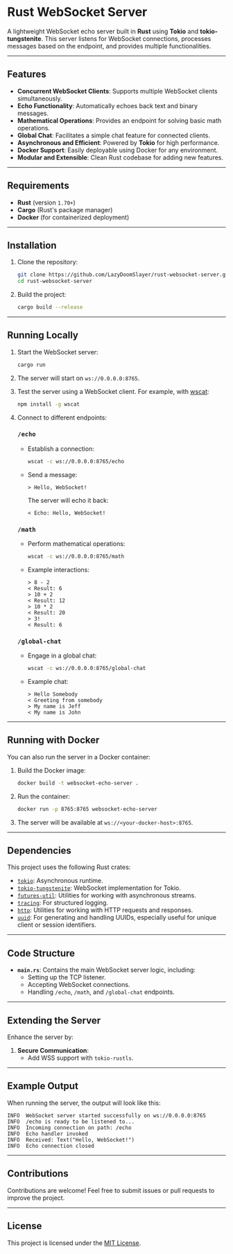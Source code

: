 # Rust WebSocket Server

A lightweight WebSocket echo server built in **Rust** using **Tokio** and **tokio-tungstenite**. This server listens for WebSocket connections, processes messages based on the endpoint, and provides multiple functionalities.

---

## Features

- **Concurrent WebSocket Clients**: Supports multiple WebSocket clients simultaneously.
- **Echo Functionality**: Automatically echoes back text and binary messages.
- **Mathematical Operations**: Provides an endpoint for solving basic math operations.
- **Global Chat**: Facilitates a simple chat feature for connected clients.
- **Asynchronous and Efficient**: Powered by **Tokio** for high performance.
- **Docker Support**: Easily deployable using Docker for any environment.
- **Modular and Extensible**: Clean Rust codebase for adding new features.

---

## Requirements

- **Rust** (version `1.70+`)
- **Cargo** (Rust's package manager)
- **Docker** (for containerized deployment)

---

## Installation

1. Clone the repository:

   ```bash
   git clone https://github.com/LazyDoomSlayer/rust-websocket-server.git
   cd rust-websocket-server
   ```

2. Build the project:

   ```bash
   cargo build --release
   ```

---

## Running Locally

1. Start the WebSocket server:

   ```bash
   cargo run
   ```

2. The server will start on `ws://0.0.0.0:8765`.

3. Test the server using a WebSocket client. For example, with [wscat](https://github.com/websockets/wscat):

   ```bash
   npm install -g wscat
   ```

4. Connect to different endpoints:

   ### `/echo`

   - Establish a connection:

     ```bash
     wscat -c ws://0.0.0.0:8765/echo
     ```

   - Send a message:

     ```text
     > Hello, WebSocket!
     ```

     The server will echo it back:

     ```text
     < Echo: Hello, WebSocket!
     ```

   ### `/math`

   - Perform mathematical operations:

     ```bash
     wscat -c ws://0.0.0.0:8765/math
     ```

   - Example interactions:

     ```text
     > 8 - 2
     < Result: 6
     > 10 + 2
     < Result: 12
     > 10 * 2
     < Result: 20
     > 3!
     < Result: 6
     ```

   ### `/global-chat`

   - Engage in a global chat:

     ```bash
     wscat -c ws://0.0.0.0:8765/global-chat
     ```

   - Example chat:

     ```text
     > Hello Somebody
     < Greeting from somebody
     > My name is Jeff
     < My name is John
     ```

---

## Running with Docker

You can also run the server in a Docker container:

1. Build the Docker image:

   ```bash
   docker build -t websocket-echo-server .
   ```

2. Run the container:

   ```bash
   docker run -p 8765:8765 websocket-echo-server
   ```

3. The server will be available at `ws://<your-docker-host>:8765`.

---

## Dependencies

This project uses the following Rust crates:

- [`tokio`](https://crates.io/crates/tokio): Asynchronous runtime.
- [`tokio-tungstenite`](https://crates.io/crates/tokio-tungstenite): WebSocket implementation for Tokio.
- [`futures-util`](https://crates.io/crates/futures-util): Utilities for working with asynchronous streams.
- [`tracing`](https://crates.io/crates/tracing): For structured logging.
- [`http`](https://crates.io/crates/http): Utilities for working with HTTP requests and responses.
- [`uuid`](https://crates.io/crates/uuid): For generating and handling UUIDs, especially useful for unique client or session identifiers.

---

## Code Structure

- **`main.rs`**: Contains the main WebSocket server logic, including:
  - Setting up the TCP listener.
  - Accepting WebSocket connections.
  - Handling `/echo`, `/math`, and `/global-chat` endpoints.

---

## Extending the Server

Enhance the server by:

1. **Secure Communication**:
   - Add WSS support with `tokio-rustls`.

---

## Example Output

When running the server, the output will look like this:

```plaintext
INFO  WebSocket server started successfully on ws://0.0.0.0:8765
INFO  /echo is ready to be listened to...
INFO  Incoming connection on path: /echo
INFO  Echo handler invoked
INFO  Received: Text("Hello, WebSocket!")
INFO  Echo connection closed
```

---

## Contributions

Contributions are welcome! Feel free to submit issues or pull requests to improve the project.

---

## License

This project is licensed under the [MIT License](LICENSE).

